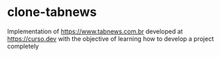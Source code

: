 # clone-tabnews
Implementation of https://www.tabnews.com.br developed at https://curso.dev with the objective of learning how to develop a project completely
